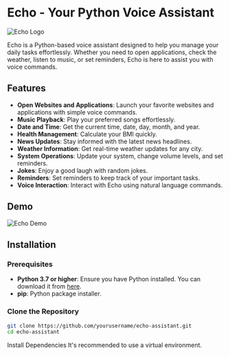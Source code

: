 # Echo - Your Python Voice Assistant

![Echo Logo](https://github.com/yourusername/echo-assistant/blob/main/assets/logo.png)

Echo is a Python-based voice assistant designed to help you manage your daily tasks effortlessly. Whether you need to open applications, check the weather, listen to music, or set reminders, Echo is here to assist you with voice commands.

## Features

- **Open Websites and Applications**: Launch your favorite websites and applications with simple voice commands.
- **Music Playback**: Play your preferred songs effortlessly.
- **Date and Time**: Get the current time, date, day, month, and year.
- **Health Management**: Calculate your BMI quickly.
- **News Updates**: Stay informed with the latest news headlines.
- **Weather Information**: Get real-time weather updates for any city.
- **System Operations**: Update your system, change volume levels, and set reminders.
- **Jokes**: Enjoy a good laugh with random jokes.
- **Reminders**: Set reminders to keep track of your important tasks.
- **Voice Interaction**: Interact with Echo using natural language commands.

## Demo

![Echo Demo](https://github.com/yourusername/echo-assistant/blob/main/assets/demo.gif)

## Installation

### Prerequisites

- **Python 3.7 or higher**: Ensure you have Python installed. You can download it from [here](https://www.python.org/downloads/).
- **pip**: Python package installer.

### Clone the Repository

```bash
git clone https://github.com/yourusername/echo-assistant.git
cd echo-assistant
```
Install Dependencies
It's recommended to use a virtual environment.

